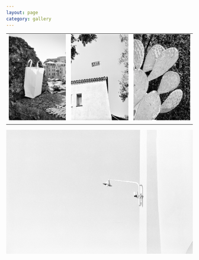 ```yaml
---
layout: page
category: gallery
---
```


||||
|:------------------------:|:------------------------:|:------------------------:|
|![](/fig_mediterranean/Image-1.jpg) | ![](/fig_mediterranean/Image-2.jpg) | ![](/fig_mediterranean/Image-3.jpg)|
||||


![](/fig_mediterranean/Image-4.jpg)
